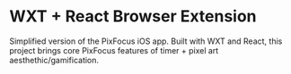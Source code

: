 # WXT + React Browser Extension
Simplified version of the PixFocus iOS app. Built with WXT and React, this project brings core PixFocus features of timer + pixel art aesthethic/gamification.
